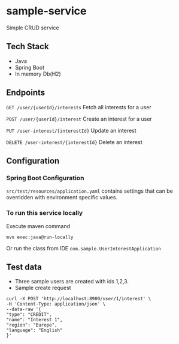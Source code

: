 sample-service
==============
Simple CRUD service

## Tech Stack

+ Java
+ Spring Boot
+ In memory Db(H2)

## Endpoints

`GET /user/{userId}/interests` Fetch all interests for a user

`POST /user/{userId}/interest` Create an interest for a user

`PUT /user-interest/{interestId}` Update an interest

`DELETE /user-interest/{interestId}` Delete an interest

## Configuration

### Spring Boot Configuration

`src/test/resources/application.yaml` contains settings that can be overridden with environment specific values.

### To run this service locally

Execute maven command

    mvn exec:java@run-locally
Or run the class from IDE `com.sample.UserInterestApplication`

## Test data

- Three sample users are created with ids 1,2,3.
- Sample create request
```
curl -X POST 'http://localhost:8900/user/1/interest' \
-H 'Content-Type: application/json' \
--data-raw '{
"type": "CREDIT",
"name": "Interest 1",
"region": "Europe",
"language": "English"
}'
```